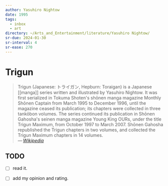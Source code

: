 ```yaml
---
author: Yasuhiro Nightow
date: 1995
tags:
  - inbox
  - art
directory: ~/Arts_and_Entertainment/literature/Yasuhiro Nightow/
sr-due: 2024-01-30
sr-interval: 4
sr-ease: 270
---
```


# Trigun

> Trigun (Japanese: トライガン, Hepburn: Toraigan) is a Japanese [[manga]]
> series written and illustrated by Yasuhiro Nightow. It was first serialized in
> Tokuma Shoten's shōnen manga magazine Monthly Shōnen Captain from March 1995
> to December 1996, until the magazine ceased its publication; its chapters were
> collected in three tankōbon volumes. The series continued its publication in
> Shōnen Gahosha's seinen manga magazine Young King OURs, under the title Trigun
> Maximum, from October 1997 to March 2007. Shōnen Gahosha republished the
> Trigun chapters in two volumes, and collected the Trigun Maximum chapters in
> 14 volumes.\
> — <cite>[Wikipedia](https://en.wikipedia.org/wiki/Trigun)</cite>

## TODO

- [ ] read it.
- [ ] add my opinion and rating.



